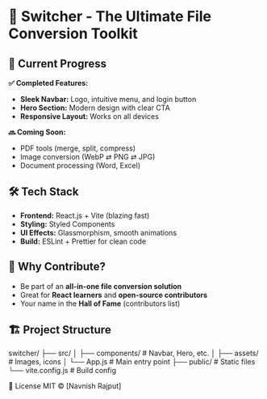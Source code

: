 # 🔄 Switcher - The Ultimate File Conversion Toolkit


## 🚀 Current Progress
**✅ Completed Features:**  
- **Sleek Navbar:** Logo, intuitive menu, and login button  
- **Hero Section:** Modern design with clear CTA  
- **Responsive Layout:** Works on all devices  

**🔜 Coming Soon:**  
- PDF tools (merge, split, compress)  
- Image conversion (WebP ⇄ PNG ⇄ JPG)  
- Document processing (Word, Excel)  

## 🛠️ Tech Stack
- **Frontend:** React.js + Vite (blazing fast)  
- **Styling:** Styled Components  
- **UI Effects:** Glassmorphism, smooth animations  
- **Build:** ESLint + Prettier for clean code  

## 🌟 Why Contribute?
- Be part of an **all-in-one file conversion solution**  
- Great for **React learners** and **open-source contributors**  
- Your name in the **Hall of Fame** (contributors list)  

## 🏗️ Project Structure

switcher/
├── src/
│ ├── components/ # Navbar, Hero, etc.
│ ├── assets/ # Images, icons
│ └── App.js # Main entry point
├── public/ # Static files
└── vite.config.js # Build config

📜 License
MIT © [Navnish Rajput]
